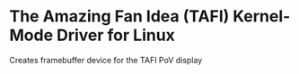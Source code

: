 # The Amazing Fan Idea (TAFI) Kernel-Mode Driver for Linux
Creates framebuffer device for the TAFI PoV display